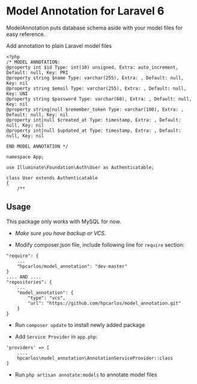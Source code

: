 # Model Annotation for Laravel 6

ModelAnnotation puts database schema aside with your model files for easy reference.

Add annotation to plain Laravel model files

```
<?php
/* MODEL ANNOTATION:
@property int $id Type: int(10) unsigned, Extra: auto_increment, Default: null, Key: PRI
@property string $name Type: varchar(255), Extra: , Default: null, Key: nil
@property string $email Type: varchar(255), Extra: , Default: null, Key: UNI
@property string $password Type: varchar(60), Extra: , Default: null, Key: nil
@property string|null $remember_token Type: varchar(100), Extra: , Default: null, Key: nil
@property int|null $created_at Type: timestamp, Extra: , Default: null, Key: nil
@property int|null $updated_at Type: timestamp, Extra: , Default: null, Key: nil

END MODEL ANNOTATION */

namespace App;

use Illuminate\Foundation\Auth\User as Authenticatable;

class User extends Authenticatable
{
    /**
```


## Usage

This package only works with MySQL for now.


- *Make sure you have backup or VCS*.


- Modify composer.json file, include following line for `require` section:

```
"require": {
    ...
    "hpcarlos/model_annotation": "dev-master"
}
.... AND ....
"repositories": {
    ...
    "model_annotation": {
        "type": "vcs",
        "url": "https://github.com/hpcarlos/model_annotation.git"
    }
}
```


- Run `composer update` to install newly added package


- Add `Service Provider` in `app.php`:

```
'providers' => [
    ....
    hpcarlos\model_annotation\AnnotationServiceProvider::class
]
```


- Run `php artisan annotate:models` to annotate model files


